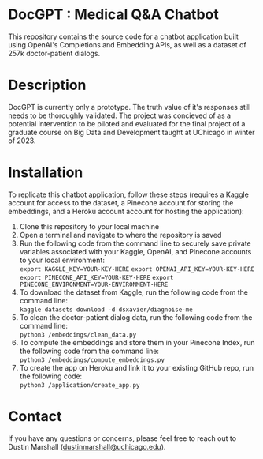 # DocGPT : Medical Q&A Chatbot
This repository contains the source code for a chatbot application built using OpenAI's Completions and Embedding APIs, as well as a dataset of 257k doctor-patient dialogs.

# Description
DocGPT is currently only a prototype. The truth value of it's responses still needs to be thoroughly validated. The project was concieved of as a potential intervention to be piloted and evaluated for the final project of a graduate course on Big Data and Development taught at UChicago in winter of 2023.

# Installation
To replicate this chatbot application, follow these steps (requires a Kaggle account for access to the dataset, a Pinecone account for storing the embeddings, and a Heroku account account for hosting the application):

1. Clone this repository to your local machine
2. Open a terminal and navigate to where the repository is saved
3. Run the following code from the command line to securely save private variables associated with your Kaggle, OpenAI, and Pinecone accounts to your local environment:  
    `export KAGGLE_KEY=YOUR-KEY-HERE`
    `export OPENAI_API_KEY=YOUR-KEY-HERE`
    `export PINECONE_API_KEY=YOUR-KEY-HERE`
    `export PINECONE_ENVIRONMENT=YOUR-ENVIRONMENT-HERE`
4. To download the dataset from Kaggle, run the following code from the command line:  
    `kaggle datasets download -d dsxavier/diagnoise-me`
5. To clean the doctor-patient dialog data, run the following code from the command line:  
    `python3 /embeddings/clean_data.py`
6. To compute the embeddings and store them in your Pinecone Index, run the following code from the command line:  
    `python3 /embeddings/compute_embeddings.py`
7. To create the app on Heroku and link it to your existing GitHub repo, run the following code:  
    `python3 /application/create_app.py`

# Contact
If you have any questions or concerns, please feel free to reach out to Dustin Marshall (dustinmarshall@uchicago.edu).
